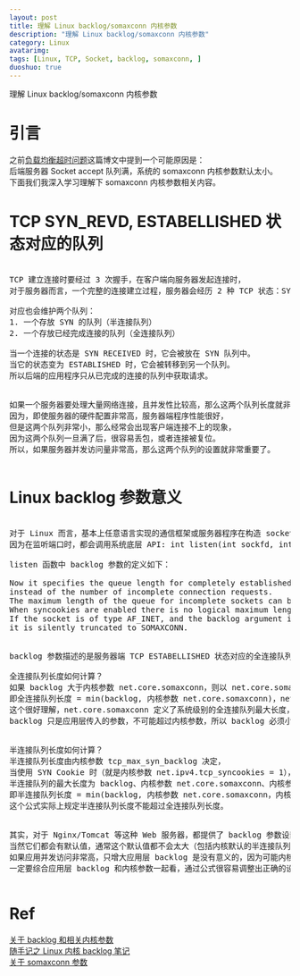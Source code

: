 ```yaml
---
layout: post
title: 理解 Linux backlog/somaxconn 内核参数 
description: "理解 Linux backlog/somaxconn 内核参数"
category: Linux
avatarimg:
tags: [Linux, TCP, Socket, backlog, somaxconn, ]
duoshuo: true
---
```


理解 Linux backlog/somaxconn 内核参数 

# 引言

之前[负载均衡超时问题](http://jaminzhang.github.io/lb/LB-Timeout-Problem/)这篇博文中提到一个可能原因是：  
后端服务器 Socket accept 队列满，系统的 somaxconn 内核参数默认太小。  
下面我们我深入学习理解下 somaxconn 内核参数相关内容。


# TCP SYN_REVD, ESTABELLISHED 状态对应的队列

<pre>

TCP 建立连接时要经过 3 次握手，在客户端向服务器发起连接时，
对于服务器而言，一个完整的连接建立过程，服务器会经历 2 种 TCP 状态：SYN_REVD, ESTABELLISHED。

对应也会维护两个队列：
1. 一个存放 SYN 的队列（半连接队列）
2. 一个存放已经完成连接的队列（全连接队列）

当一个连接的状态是 SYN RECEIVED 时，它会被放在 SYN 队列中。
当它的状态变为 ESTABLISHED 时，它会被转移到另一个队列。
所以后端的应用程序只从已完成的连接的队列中获取请求。


如果一个服务器要处理大量网络连接，且并发性比较高，那么这两个队列长度就非常重要了。
因为，即使服务器的硬件配置非常高，服务器端程序性能很好，
但是这两个队列非常小，那么经常会出现客户端连接不上的现象，
因为这两个队列一旦满了后，很容易丢包，或者连接被复位。
所以，如果服务器并发访问量非常高，那么这两个队列的设置就非常重要了。

</pre>


# Linux backlog 参数意义

<pre>

对于 Linux 而言，基本上任意语言实现的通信框架或服务器程序在构造 socket server 时，都提供了 backlog 这个参数，
因为在监听端口时，都会调用系统底层 API: int listen(int sockfd, int backlog);

listen 函数中 backlog 参数的定义如下：

Now it specifies the queue length for completely established sockets waiting to be accepted,
instead of the number of incomplete connection requests. 
The maximum length of the queue for incomplete sockets can be set using the tcp_max_syn_backlog sysctl. 
When syncookies are enabled there is no logical maximum length and this sysctl setting is ignored.
If the socket is of type AF_INET, and the backlog argument is greater than the constant SOMAXCONN(128 default), 
it is silently truncated to SOMAXCONN.


backlog 参数描述的是服务器端 TCP ESTABELLISHED 状态对应的全连接队列长度。

全连接队列长度如何计算？
如果 backlog 大于内核参数 net.core.somaxconn，则以 net.core.somaxconn 为准，
即全连接队列长度 = min(backlog, 内核参数 net.core.somaxconn)，net.core.somaxconn 默认为 128。
这个很好理解，net.core.somaxconn 定义了系统级别的全连接队列最大长度，
backlog 只是应用层传入的参数，不可能超过内核参数，所以 backlog 必须小于等于 net.core.somaxconn。


半连接队列长度如何计算？
半连接队列长度由内核参数 tcp_max_syn_backlog 决定，
当使用 SYN Cookie 时（就是内核参数 net.ipv4.tcp_syncookies = 1），这个参数无效，
半连接队列的最大长度为 backlog、内核参数 net.core.somaxconn、内核参数 tcp_max_syn_backlog 的最小值。
即半连接队列长度 = min(backlog, 内核参数 net.core.somaxconn，内核参数 tcp_max_syn_backlog)。
这个公式实际上规定半连接队列长度不能超过全连接队列长度。


其实，对于 Nginx/Tomcat 等这种 Web 服务器，都提供了 backlog 参数设置入口，
当然它们都会有默认值，通常这个默认值都不会太大（包括内核默认的半连接队列和全连接队列长度）。
如果应用并发访问非常高，只增大应用层 backlog 是没有意义的，因为可能内核参数关于连接队列设置的都很小，
一定要综合应用层 backlog 和内核参数一起看，通过公式很容易调整出正确的设置。

</pre>


# Ref
[关于 backlog 和相关内核参数](http://www.jameswxx.com/%E7%B3%BB%E7%BB%9F%E5%9F%BA%E7%A1%80/%E5%85%B3%E4%BA%8Ebacklog/)  
[随手记之 Linux 内核 backlog 笔记](http://www.blogjava.net/yongboy/archive/2014/07/30/416373.html)  
[关于 somaxconn 参数](https://www.4os.org/index.php/2010/10/15/%E5%85%B3%E4%BA%8Enet-core-somaxconn%E5%8F%82%E6%95%B0/)  
